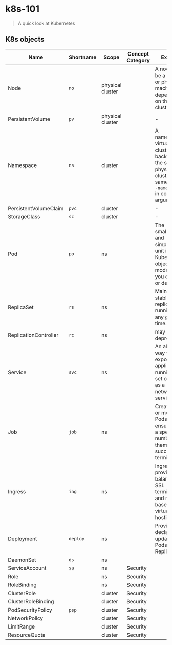 # k8s-101
> A quick look at Kubernetes

## K8s objects

| Name | Shortname | Scope | Concept Category | Explain |
| --- | --- | --- | --- | --- |
| Node | `no` | physical cluster | | A node may be a virtual or physical machine, depending on the cluster. |
| PersistentVolume | `pv` | physical cluster | | - |
| Namespace | `ns` | cluster |  | A namespace virtual clusters that backed by the same physical cluster (`-n` same with `--namespace` in command arguments) |
| PersistentVolumeClaim | `pvc` | cluster | | - |
| StorageClass | `sc` | cluster | | - |
| Pod | `po` | ns | | The smallest and simplest unit in the Kubernetes object model that you create or deploy. |
| ReplicaSet | `rs` | ns | | Maintain a stable set of replica Pods running at any given time. |
| ReplicationController | `rc` | ns | | may deprecated |
| Service | `svc` | ns | | An abstract way to expose an application running on a set of Pods as a network service. |
| Job | `job` | ns | | Creates one or more Pods and ensures that a specified number of them successfully terminate. |
| Ingress | `ing` | ns | | Ingress may provide load balancing, SSL termination and name-based virtual hosting. |
| Deployment | `deploy` | ns | | Provides declarative updates for Pods and ReplicaSets. |
| DaemonSet | `ds` | ns | | |
| ServiceAccount | `sa` | ns | Security | |
| Role | | ns | Security | |
| RoleBinding | | ns | Security | |
| ClusterRole | | cluster | Security | |
| ClusterRoleBinding | | cluster | Security | |
| PodSecurityPolicy | `psp` | cluster | Security | |
| NetworkPolicy | | cluster | Security | |
| LimitRange | | cluster | Security | |
| ResourceQuota | | cluster | Security | |
